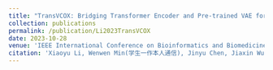 ```yaml
---
title: "TransVCOX: Bridging Transformer Encoder and Pre-trained VAE for Robust Cancer Multi-Omics Survival Analysis"
collection: publications
permalink: /publication/Li2023TransVCOX
date: 2023-10-28
venue: 'IEEE International Conference on Bioinformatics and Biomedicine (BIBM)'
citation: 'Xiaoyu Li, Wenwen Min(学生一作本人通信), Jinyu Chen, Jiaxin Wu and Shunfang Wang. TransVCOX: Bridging Transformer Encoder and Pre-trained VAE for Robust Cancer Multi-Omics Survival Analysis. IEEE International Conference on Bioinformatics and Biomedicine (BIBM), 2023 (CCF B类会议, 接收率19%)'
---
```

